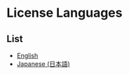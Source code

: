 # License Languages

## List

- [English](https://github.com/Garnet3106/chestnut/blob/develop/docs/license/english.md)
- [Japanese (日本語)](https://github.com/Garnet3106/chestnut/blob/develop/docs/license/japanese.md)
